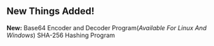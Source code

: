 ## New Things Added!

**New:**
Base64 Encoder and Decoder Program(_Available For Linux And Windows_)
SHA-256 Hashing Program